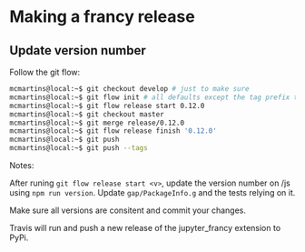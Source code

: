 # Making a francy release

## Update version number

Follow the git flow:

```bash
mcmartins@local:~$ git checkout develop # just to make sure
mcmartins@local:~$ git flow init # all defaults except the tag prefix that should be 'v'
mcmartins@local:~$ git flow release start 0.12.0
mcmartins@local:~$ git checkout master
mcmartins@local:~$ git merge release/0.12.0
mcmartins@local:~$ git flow release finish '0.12.0'
mcmartins@local:~$ git push
mcmartins@local:~$ git push --tags
```

Notes:

After runing `git flow release start <v>`, update the version number on /js using 
`npm run version`. Update `gap/PackageInfo.g` and the tests relying on it.

Make sure all versions are consitent and commit your changes.

Travis will run and push a new release of the jupyter_francy extension to PyPi.
